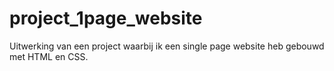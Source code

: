 # project_1page_website
Uitwerking van een project waarbij ik een single page website heb gebouwd met HTML en CSS.
